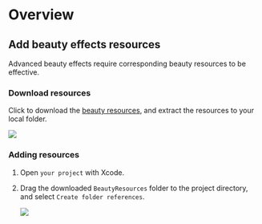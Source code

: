 # Overview

## Add beauty effects resources

Advanced beauty effects require corresponding beauty resources to be effective.

### Download resources

Click to download the [beauty resources](https://storage.zego.im/sdk-doc/Pics/zegocloud/uikit/BeautyResources.zip), and extract the resources to your local folder.

![](https://storage.zego.im/sdk-doc/Pics/ZegoUIKit/live/effects/beauty_resources.png)

### Adding resources

1. Open `your project` with Xcode.

2. Drag the downloaded `BeautyResources` folder to the project directory, and select `Create folder references`.

   ![](https://storage.zego.im/sdk-doc/Pics/ZegoUIKit/live/effects/add_folder.png)

